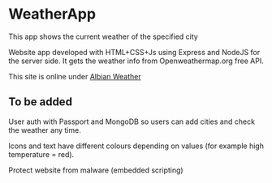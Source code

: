 # WeatherApp

This app shows the current weather of the specified city


Website app developed with HTML+CSS+Js using Express and NodeJS for the server side. It gets the weather info from Openweathermap.org free API.

This site is online under [Albian Weather](https://albianweather.herokuapp.com/)

## To be added

User auth with Passport and MongoDB so users can add cities and check the weather any time.

Icons and text have different colours depending on values (for example high temperature = red).

Protect website from malware (embedded scripting)

